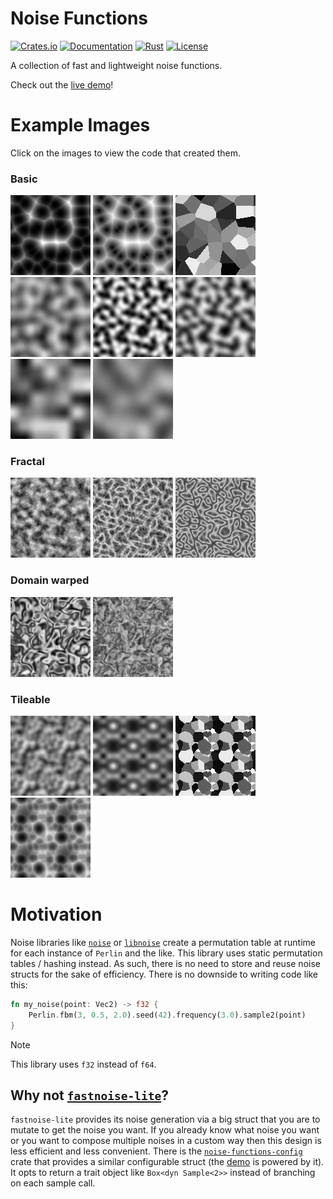 # Noise Functions

[![Crates.io](https://img.shields.io/crates/v/noise-functions.svg)](https://crates.io/crates/noise-functions)
[![Documentation](https://img.shields.io/docsrs/noise-functions)](https://docs.rs/noise-functions)
[![Rust](https://img.shields.io/crates/msrv/noise-functions)](#)
[![License](https://img.shields.io/crates/l/noise_functions)](#license)

A collection of fast and lightweight noise functions.

Check out the [live demo][demo]!

# Example Images
Click on the images to view the code that created them.

### Basic
[![](/example-images/cell_distance_sq.jpg "Cell Distance Squared")](https://github.com/bluurryy/noise-functions/blob/ef7d9d31b55db3b8847accdd8772d3b9e28d886c/generate-example-images/src/main.rs#L36)
[![](/example-images/cell_distance.jpg "Cell Distance")](https://github.com/bluurryy/noise-functions/blob/ef7d9d31b55db3b8847accdd8772d3b9e28d886c/generate-example-images/src/main.rs#L37)
[![](/example-images/cell_value.jpg "Cell Value")](https://github.com/bluurryy/noise-functions/blob/ef7d9d31b55db3b8847accdd8772d3b9e28d886c/generate-example-images/src/main.rs#L39)
[![](/example-images/perlin.jpg "Perlin")](https://github.com/bluurryy/noise-functions/blob/ef7d9d31b55db3b8847accdd8772d3b9e28d886c/generate-example-images/src/main.rs#L40)
[![](/example-images/open_simplex_2.jpg "OpenSimplex2")](https://github.com/bluurryy/noise-functions/blob/ef7d9d31b55db3b8847accdd8772d3b9e28d886c/generate-example-images/src/main.rs#L41)
[![](/example-images/open_simplex_2s.jpg "OpenSimplex2s")](https://github.com/bluurryy/noise-functions/blob/ef7d9d31b55db3b8847accdd8772d3b9e28d886c/generate-example-images/src/main.rs#L42)
[![](/example-images/value.jpg "Value")](https://github.com/bluurryy/noise-functions/blob/ef7d9d31b55db3b8847accdd8772d3b9e28d886c/generate-example-images/src/main.rs#L43)
[![](/example-images/value_cubic.jpg "Value Cubic")](https://github.com/bluurryy/noise-functions/blob/ef7d9d31b55db3b8847accdd8772d3b9e28d886c/generate-example-images/src/main.rs#L44)

### Fractal
[![](/example-images/fbm.jpg "Fbm (OpenSimplex2)")](https://github.com/bluurryy/noise-functions/blob/ef7d9d31b55db3b8847accdd8772d3b9e28d886c/generate-example-images/src/main.rs#L46)
[![](/example-images/ridged.jpg "Ridged (OpenSimplex2)")](https://github.com/bluurryy/noise-functions/blob/ef7d9d31b55db3b8847accdd8772d3b9e28d886c/generate-example-images/src/main.rs#L47)
[![](/example-images/ping_pong.jpg "Ping Pong (OpenSimplex2)")](https://github.com/bluurryy/noise-functions/blob/ef7d9d31b55db3b8847accdd8772d3b9e28d886c/generate-example-images/src/main.rs#L48)

### Domain warped
[![](/example-images/warped.jpg "Domain Warped (OpenSimplex2s)")](https://github.com/bluurryy/noise-functions/blob/ef7d9d31b55db3b8847accdd8772d3b9e28d886c/generate-example-images/src/main.rs#L50)
[![](/example-images/warped_fbm.jpg "Domain Warped Fbm (OpenSimplex2s)")](https://github.com/bluurryy/noise-functions/blob/ef7d9d31b55db3b8847accdd8772d3b9e28d886c/generate-example-images/src/main.rs#L60)

### Tileable
[![](/example-images/tileable_perlin.jpg "Tileable (Perlin)")](https://github.com/bluurryy/noise-functions/blob/ef7d9d31b55db3b8847accdd8772d3b9e28d886c/generate-example-images/src/main.rs#L72)
[![](/example-images/tileable_value.jpg "Tileable (Value)")](https://github.com/bluurryy/noise-functions/blob/ef7d9d31b55db3b8847accdd8772d3b9e28d886c/generate-example-images/src/main.rs#L74)
[![](/example-images/tileable_cell_value.jpg "Tileable (CellValue)")](https://github.com/bluurryy/noise-functions/blob/ef7d9d31b55db3b8847accdd8772d3b9e28d886c/generate-example-images/src/main.rs#L76)
[![](/example-images/tileable_cell_distance_sq.jpg "Tileable (CellDistanceSq)")](https://github.com/bluurryy/noise-functions/blob/ef7d9d31b55db3b8847accdd8772d3b9e28d886c/generate-example-images/src/main.rs#L78)

# Motivation
Noise libraries like [`noise`](https://docs.rs/noise) or [`libnoise`](https://docs.rs/libnoise) create a permutation table at runtime for each instance of `Perlin` and the like. This library uses static permutation tables / hashing instead. As such, there is no need to store and reuse noise structs for the sake of efficiency. There is no downside to writing code like this:
```rust
fn my_noise(point: Vec2) -> f32 {
    Perlin.fbm(3, 0.5, 2.0).seed(42).frequency(3.0).sample2(point)
}
```

> [!NOTE]
> This library uses `f32` instead of `f64`.

## Why not [`fastnoise-lite`](https://docs.rs/fastnoise-lite)?
`fastnoise-lite` provides its noise generation via a big struct that you are to mutate to get the noise you want. If you already know what noise you want or you want to compose multiple noises in a custom way then this design is less efficient and less convenient. There is the [`noise-functions-config`][config] crate that provides a similar configurable struct (the [demo] is powered by it). It opts to return a trait object like `Box<dyn Sample<2>>` instead of branching on each sample call.

[config]: https://docs.rs/noise-functions-config
[demo]: https://bluurryy.github.io/noise-functions-demo/